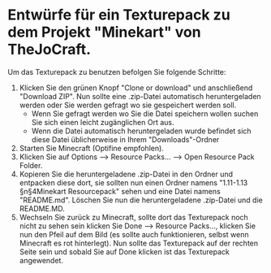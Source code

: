 # Entwürfe für ein Texturepack zu dem Projekt "Minekart" von TheJoCraft.

Um das Texturepack zu benutzen befolgen Sie folgende Schritte:
1. Klicken Sie den grünen Knopf "Clone or download" und anschließend "Download ZIP". Nun sollte eine .zip-Datei automatisch heruntergeladen werden oder Sie werden gefragt wo sie gespeichert werden soll.
    - Wenn Sie gefragt werden wo Sie die Datei speichern wollen suchen Sie sich einen leicht zugänglichen Ort aus.
    - Wenn die Datei automatisch heruntergeladen wurde befindet sich diese Datei üblicherweise in Ihrem "Downloads"-Ordner
2. Starten Sie Minecraft (Optifine empfohlen).
3. Klicken Sie auf Options --> Resource Packs... --> Open Resource Pack Folder.
4. Kopieren Sie die heruntergeladene .zip-Datei in den Ordner und entpacken diese dort, sie sollten nun einen Ordner namens "1.11-1.13 §n§4Minekart Resourcepack" sehen und eine Datei namens "README.md". Löschen Sie nun die heruntergeladene .zip-Datei und die README.MD.
5. Wechseln Sie zurück zu Minecraft, sollte dort das Texturepack noch nicht zu sehen sein klicken Sie Done --> Resource Packs..., klicken Sie nun den Pfeil auf dem Bild (es sollte auch funktionieren, selbst wenn Minecraft es rot hinterlegt). Nun sollte das Texturepack auf der rechten Seite sein und sobald Sie auf Done klicken ist das Texturepack angewendet.
